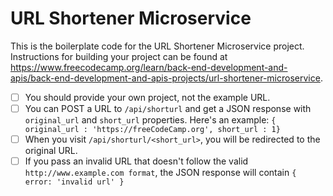 # URL Shortener Microservice

This is the boilerplate code for the URL Shortener Microservice project. Instructions for building your project can be found at https://www.freecodecamp.org/learn/back-end-development-and-apis/back-end-development-and-apis-projects/url-shortener-microservice.

- [ ] You should provide your own project, not the example URL.
- [ ] You can POST a URL to `/api/shorturl` and get a JSON response with `original_url` and `short_url` properties. Here's an example: `{ original_url : 'https://freeCodeCamp.org', short_url : 1}`
- [ ] When you visit `/api/shorturl/<short_url>`, you will be redirected to the original URL.
- [ ] If you pass an invalid URL that doesn't follow the valid `http://www.example.com format`, the JSON response will contain `{ error: 'invalid url' }`
